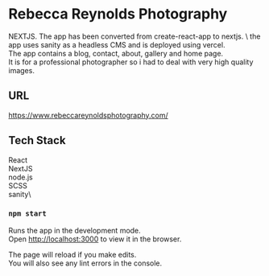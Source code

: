 # Rebecca Reynolds Photography

NEXTJS. The app has been converted from create-react-app to nextjs. \ 
the app uses sanity as a headless CMS and is deployed using vercel. \
The app contains a blog, contact, about, gallery and home page. \
It is for a professional photographer so i had to deal with very high quality images. 

## URL

https://www.rebeccareynoldsphotography.com/

## Tech Stack
React\
NextJS\
node.js\
SCSS\
sanity\

### `npm start`

Runs the app in the development mode.\
Open [http://localhost:3000](http://localhost:3000) to view it in the browser.

The page will reload if you make edits.\
You will also see any lint errors in the console.


